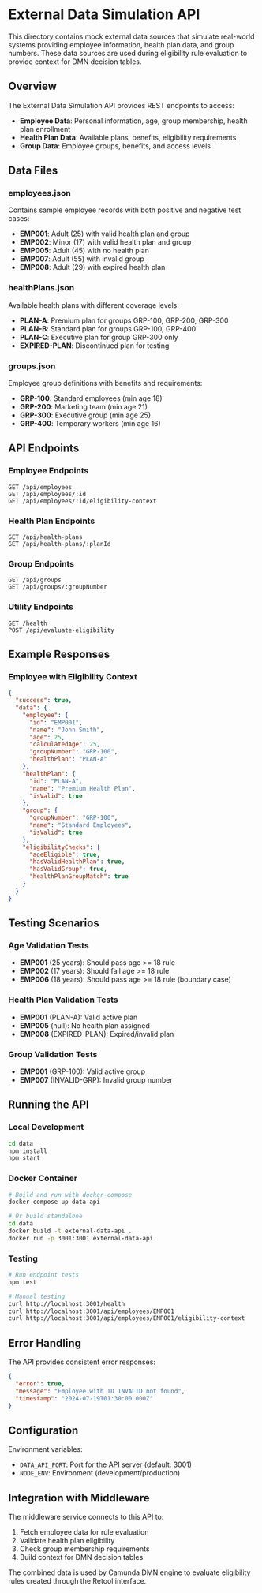 # External Data Simulation API

This directory contains mock external data sources that simulate real-world systems providing employee information, health plan data, and group numbers. These data sources are used during eligibility rule evaluation to provide context for DMN decision tables.

## Overview

The External Data Simulation API provides REST endpoints to access:
- **Employee Data**: Personal information, age, group membership, health plan enrollment
- **Health Plan Data**: Available plans, benefits, eligibility requirements
- **Group Data**: Employee groups, benefits, and access levels

## Data Files

### employees.json
Contains sample employee records with both positive and negative test cases:
- **EMP001**: Adult (25) with valid health plan and group
- **EMP002**: Minor (17) with valid health plan and group  
- **EMP005**: Adult (45) with no health plan
- **EMP007**: Adult (55) with invalid group
- **EMP008**: Adult (29) with expired health plan

### healthPlans.json
Available health plans with different coverage levels:
- **PLAN-A**: Premium plan for groups GRP-100, GRP-200, GRP-300
- **PLAN-B**: Standard plan for groups GRP-100, GRP-400
- **PLAN-C**: Executive plan for group GRP-300 only
- **EXPIRED-PLAN**: Discontinued plan for testing

### groups.json
Employee group definitions with benefits and requirements:
- **GRP-100**: Standard employees (min age 18)
- **GRP-200**: Marketing team (min age 21)
- **GRP-300**: Executive group (min age 25)
- **GRP-400**: Temporary workers (min age 16)

## API Endpoints

### Employee Endpoints
```
GET /api/employees
GET /api/employees/:id
GET /api/employees/:id/eligibility-context
```

### Health Plan Endpoints
```
GET /api/health-plans
GET /api/health-plans/:planId
```

### Group Endpoints
```
GET /api/groups
GET /api/groups/:groupNumber
```

### Utility Endpoints
```
GET /health
POST /api/evaluate-eligibility
```

## Example Responses

### Employee with Eligibility Context
```json
{
  "success": true,
  "data": {
    "employee": {
      "id": "EMP001",
      "name": "John Smith",
      "age": 25,
      "calculatedAge": 25,
      "groupNumber": "GRP-100",
      "healthPlan": "PLAN-A"
    },
    "healthPlan": {
      "id": "PLAN-A",
      "name": "Premium Health Plan",
      "isValid": true
    },
    "group": {
      "groupNumber": "GRP-100",
      "name": "Standard Employees",
      "isValid": true
    },
    "eligibilityChecks": {
      "ageEligible": true,
      "hasValidHealthPlan": true,
      "hasValidGroup": true,
      "healthPlanGroupMatch": true
    }
  }
}
```

## Testing Scenarios

### Age Validation Tests
- **EMP001** (25 years): Should pass age >= 18 rule
- **EMP002** (17 years): Should fail age >= 18 rule
- **EMP006** (18 years): Should pass age >= 18 rule (boundary case)

### Health Plan Validation Tests
- **EMP001** (PLAN-A): Valid active plan
- **EMP005** (null): No health plan assigned
- **EMP008** (EXPIRED-PLAN): Expired/invalid plan

### Group Validation Tests
- **EMP001** (GRP-100): Valid active group
- **EMP007** (INVALID-GRP): Invalid group number

## Running the API

### Local Development
```bash
cd data
npm install
npm start
```

### Docker Container
```bash
# Build and run with docker-compose
docker-compose up data-api

# Or build standalone
cd data
docker build -t external-data-api .
docker run -p 3001:3001 external-data-api
```

### Testing
```bash
# Run endpoint tests
npm test

# Manual testing
curl http://localhost:3001/health
curl http://localhost:3001/api/employees/EMP001
curl http://localhost:3001/api/employees/EMP001/eligibility-context
```

## Error Handling

The API provides consistent error responses:
```json
{
  "error": true,
  "message": "Employee with ID INVALID not found",
  "timestamp": "2024-07-19T01:30:00.000Z"
}
```

## Configuration

Environment variables:
- `DATA_API_PORT`: Port for the API server (default: 3001)
- `NODE_ENV`: Environment (development/production)

## Integration with Middleware

The middleware service connects to this API to:
1. Fetch employee data for rule evaluation
2. Validate health plan eligibility
3. Check group membership requirements
4. Build context for DMN decision tables

The combined data is used by Camunda DMN engine to evaluate eligibility rules created through the Retool interface.
